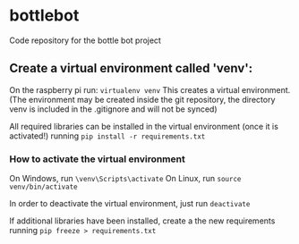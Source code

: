 # bottlebot
Code repository for the bottle bot project


## Create a virtual environment called 'venv':
On the raspberry pi run:
`virtualenv venv`
This creates a virtual environment. (The environment may be created inside the git
  repository, the directory venv is included in the .gitignore and will not be synced)

All required libraries can be installed in the virtual environment (once it is activated!) running
`pip install -r requirements.txt`

### How to activate the virtual environment
On Windows, run `\venv\Scripts\activate`
On Linux, run `source venv/bin/activate`

In order to deactivate the virtual environment, just run `deactivate`

If additional libraries have been installed, create a the new requirements running
`pip freeze > requirements.txt`
